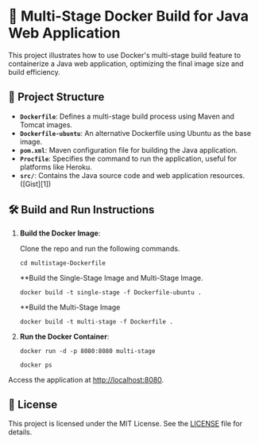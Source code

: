 # 🐳 Multi-Stage Docker Build for Java Web Application

This project illustrates how to use Docker's multi-stage build feature to containerize a Java web application, optimizing the final image size and build efficiency.

## 📁 Project Structure

* **`Dockerfile`**: Defines a multi-stage build process using Maven and Tomcat images.
* **`Dockerfile-ubuntu`**: An alternative Dockerfile using Ubuntu as the base image.
* **`pom.xml`**: Maven configuration file for building the Java application.
* **`Procfile`**: Specifies the command to run the application, useful for platforms like Heroku.
* **`src/`**: Contains the Java source code and web application resources.([Gist][1])

## 🛠️ Build and Run Instructions

1. **Build the Docker Image**:

   Clone the repo and run the following commands.

   ```
   cd multistage-Dockerfile

   ```
   **Build the Single-Stage Image and Multi-Stage Image.
   
   ```
   docker build -t single-stage -f Dockerfile-ubuntu .
   ```
   **Build the Multi-Stage Image
   ```
   docker build -t multi-stage -f Dockerfile . 
   ```


3. **Run the Docker Container**:

   ```
   docker run -d -p 8080:8080 multi-stage
   ```
   ```
   docker ps
   ```
Access the application at [http://localhost:8080](http://localhost:8080).

## 📄 License

This project is licensed under the MIT License. See the [LICENSE](LICENSE) file for details.
